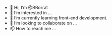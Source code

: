 - 👋 Hi, I’m @BBorrat
- 👀 I’m interested in ...
- 🌱 I’m currently learning front-end development.
- 💞️ I’m looking to collaborate on ...
- 📫 How to reach me ...

<!---
BBorrat/BBorrat is a ✨ special ✨ repository because its `README.md` (this file) appears on your GitHub profile.
You can click the Preview link to take a look at your changes.
--->
